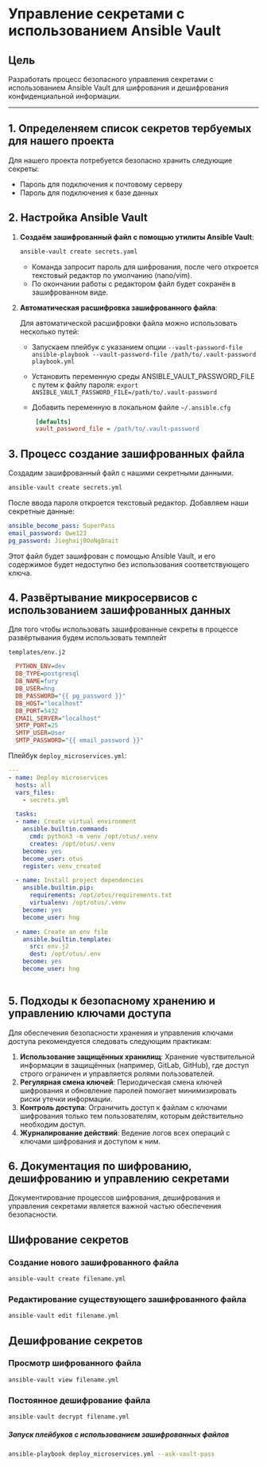 # Управление секретами с использованием Ansible Vault

## Цель

Разработать процесс безопасного управления секретами с использованием Ansible Vault для шифрования и дешифрования конфиденциальной информации.

---

## 1. Определеняем список секретов тербуемых для нашего проекта

Для нашего проекта потребуется безопасно хранить следующие секреты:

- Пароль для подключения к почтовому серверу
- Пароль для подключения к базе данных

## 2. Настройка Ansible Vault

1. **Создаём зашифрованный файл с помощью утилиты Ansible Vault**:

   ```bash
   ansible-vault create secrets.yaml
   ```

    - Команда запросит пароль для шифрования, после чего откроется текстовый редактор по умолчанию (nano/vim).
    - По окончании работы с редактором файл будет сохранён в зашифрованном виде.

2. **Автоматическая расшифровка зашифрованного файла**:

   Для автоматической расшифровки файла можно использовать несколько путей:
   - Запускаем плейбук с указанием опции ```--vault-password-file```
    ```ansible-playbook --vault-password-file /path/to/.vault-password playbook.yml```
   - Установить переменную среды ANSIBLE_VAULT_PASSWORD_FILE с путем к файлу пароля:
    ```export ANSIBLE_VAULT_PASSWORD_FILE=/path/to/.vault-password```
   - Добавить переменную в локальном файле ```~/.ansible.cfg```

     ```ini
      [defaults]
      vault_password_file = /path/to/.vault-password
     ```

## 3. Процесс создание зашифрованных файла

Создадим зашифрованный файл с нашими секретными данными.

```bash
ansible-vault create secrets.yml
```
После ввода пароля откроется текстовый редактор. Добавляем наши секретные данные:

```yaml
ansible_become_pass: SuperPass
email_password: Qwe123
pg_password: Jieghaij0OoNg8nait
```

Этот файл будет зашифрован с помощью Ansible Vault, и его содержимое будет недоступно без использования соответствующего ключа.

## 4. Развёртывание микросервисов с использованием зашифрованных данных

Для того чтобы использовать зашифрованные секреты в процессе развёртывания будем использовать темплейт

`templates/env.j2`

```ini
  PYTHON_ENV=dev
  DB_TYPE=postgresql
  DB_NAME=fury
  DB_USER=hng
  DB_PASSWORD="{{ pg_password }}"
  DB_HOST="localhost"
  DB_PORT=5432
  EMAIL_SERVER="localhost"
  SMTP_PORT=25
  SMTP_USER=User
  SMTP_PASSWORD="{{ email_password }}"
```

Плейбук `deploy_microservices.yml`:

```yaml
---
- name: Deploy microservices
  hosts: all
  vars_files:
    - secrets.yml

  tasks:
  - name: Create virtual environment
    ansible.builtin.command:
      cmd: python3 -m venv /opt/otus/.venv
      creates: /opt/otus/.venv
    become: yes
    become_user: otus
    register: venv_created

  - name: Install project dependencies
    ansible.builtin.pip:
      requirements: /opt/otus/requirements.txt
      virtualenv: /opt/otus/.venv
    become: yes
    become_user: hng

  - name: Create an env file
    ansible.builtin.template:
      src: env.j2
      dest: /opt/otus/.env
    become: yes
    become_user: hng
    
```

## 5. Подходы к безопасному хранению и управлению ключами доступа

Для обеспечения безопасности хранения и управления ключами доступа рекомендуется следовать следующим практикам:

1. **Использование защищённых хранилищ**: Хранение чувствительной информации в защищённых (например, GitLab, GitHub), где доступ строго ограничен и управляется ролями пользователей.
2. **Регулярная смена ключей**: Периодическая смена ключей шифрования и обновление паролей помогает минимизировать риски утечки информации.
3. **Контроль доступа**: Ограничить доступ к файлам с ключами шифрования только тем пользователям, которым действительно необходим доступ.
4. **Журналирование действий**: Ведение логов всех операций с ключами шифрования и доступом к ним.

## 6. Документация по шифрованию, дешифрованию и управлению секретами

Документирование процессов шифрования, дешифрования и управления секретами является важной частью обеспечения безопасности. 

## Шифрование секретов

### Создание нового зашифрованного файла

```bash
ansible-vault create filename.yml
```

### Редактирование существующего зашифрованного файла

```bash
ansible-vault edit filename.yml
```

## Дешифрование секретов

### Просмотр шифрованного файла

```bash
ansible-vault view filename.yml
```

### Постоянное дешифрование файла

```bash
ansible-vault decrypt filename.yml
```

##### Запуск плейбуков с использованием зашифрованных файлов

```bash
ansible-playbook deploy_microservices.yml --ask-vault-pass
```
